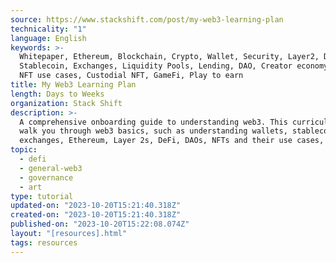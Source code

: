 ```yaml
---
source: https://www.stackshift.com/post/my-web3-learning-plan
technicality: "1"
language: English
keywords: >-
  Whitepaper, Ethereum, Blockchain, Crypto, Wallet, Security, Layer2, DeFi,
  Stablecoin, Exchanges, Liquidity Pools, Lending, DAO, Creator economy, NFTs,
  NFT use cases, Custodial NFT, GameFi, Play to earn
title: My Web3 Learning Plan
length: Days to Weeks
organization: Stack Shift
description: >-
  A comprehensive onboarding guide to understanding web3. This curriculum will
  walk you through web3 basics, such as understanding wallets, stablecoins,
  exchanges, Ethereum, Layer 2s, DeFi, DAOs, NFTs and their use cases, and more.
topic:
  - defi
  - general-web3
  - governance
  - art
type: tutorial
updated-on: "2023-10-20T15:21:40.318Z"
created-on: "2023-10-20T15:21:40.318Z"
published-on: "2023-10-20T15:22:08.074Z"
layout: "[resources].html"
tags: resources
---
```

